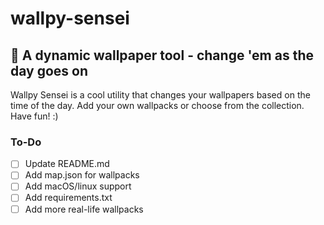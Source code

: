 # wallpy-sensei
🌆 A dynamic wallpaper tool - change 'em as the day goes on
---
Wallpy Sensei is a cool utility that changes your wallpapers based on the time of the day. Add your own wallpacks or choose from the collection. Have fun! :) 

### To-Do
- [ ] Update README.md
- [ ] Add map.json for wallpacks
- [ ] Add macOS/linux support
- [ ] Add requirements.txt
- [ ] Add more real-life wallpacks